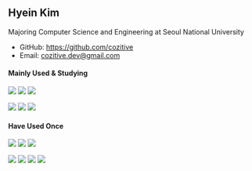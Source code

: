 ## Hyein Kim
Majoring Computer Science and Engineering at Seoul National University

- GitHub: https://github.com/cozitive
- Email: cozitive.dev@gmail.com

#### Mainly Used & Studying
<img src="https://img.shields.io/badge/python-3776ab?style=for-the-badge&logo=python&logoColor=white"> <img src="https://img.shields.io/badge/javascript-f7df1e?style=for-the-badge&logo=javascript&logoColor=black"> <img src="https://img.shields.io/badge/typescript-3178c6?style=for-the-badge&logo=typescript&logoColor=white">

<img src="https://img.shields.io/badge/django-092e20?style=for-the-badge&logo=django&logoColor=white"> <img src="https://img.shields.io/badge/git-f05032?style=for-the-badge&logo=git&logoColor=white"> <img src="https://img.shields.io/badge/linux-fcc624?style=for-the-badge&logo=linux&logoColor=black">

#### Have Used Once
<img src="https://img.shields.io/badge/c-a8b9cc?style=for-the-badge&logo=c&logoColor=black"> <img src="https://img.shields.io/badge/c++-00599c?style=for-the-badge&logo=c%2b%2b&logoColor=white"> <img src="https://img.shields.io/badge/go-00add8?style=for-the-badge&logo=go&logoColor=white">

<img src="https://img.shields.io/badge/react-61dafb?style=for-the-badge&logo=react&logoColor=black"> <img src="https://img.shields.io/badge/mysql-4479a1?style=for-the-badge&logo=mysql&logoColor=white"> <img src="https://img.shields.io/badge/docker-2496ed?style=for-the-badge&logo=docker&logoColor=white"> <img src="https://img.shields.io/badge/aws ec2-ff9900?style=for-the-badge&logo=amazon ec2&logoColor=white">
